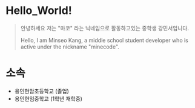 # Hello_World!
> 안녕하세요 저는 "마코" 라는 닉네임으로 활동하고있는 중학생 강민서입니다.
>
> Hello, I am Minseo Kang, a middle school student developer who is active under the nickname "minecode".

# 소속
  * 용인현암초등학교 (졸업)
  * 용인현임중학교 (1학년 재학중)
  
